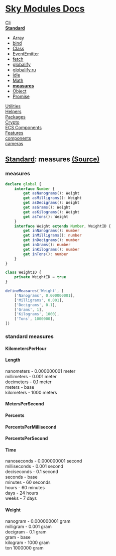 <!--- This measures was auto-generated using "pnpm exec sky readme" --> 

# [Sky Modules Docs](../../README.md)

[Cli](..%2F..%2Fcli%2FREADME.md)   
**[Standard](..%2F..%2Fcore%2FREADME.md)**   
* [Array](..%2F..%2Fcore%2FArray%2FREADME.md)
* [bind](..%2F..%2Fcore%2Fbind%2FREADME.md)
* [Class](..%2F..%2Fcore%2FClass%2FREADME.md)
* [EventEmitter](..%2F..%2Fcore%2FEventEmitter%2FREADME.md)
* [fetch](..%2F..%2Fcore%2Ffetch%2FREADME.md)
* [globalify](..%2F..%2Fcore%2Fglobalify%2FREADME.md)
* [globalify.ru](..%2F..%2Fcore%2Fglobalify%2FREADME.md)
* [idle](..%2F..%2Fcore%2Fidle%2FREADME.md)
* [Math](..%2F..%2Fcore%2FMath%2FREADME.md)
* **[measures](..%2F..%2Fcore%2Fmeasures%2FREADME.md)**
* [Object](..%2F..%2Fcore%2FObject%2FREADME.md)
* [Promise](..%2F..%2Fcore%2FPromise%2FREADME.md)
  
[Utilities](..%2F..%2Futilities%2FREADME.md)   
[Helpers](..%2F..%2Fhelpers%2FREADME.md)   
[Packages](..%2F..%2Fpkgs%2FREADME.md)   
[Crypto](..%2F..%2Fcrypto%2FREADME.md)   
[ECS Components](..%2F..%2Fecs%2FREADME.md)   
[Features](..%2F..%2Ffeatures%2FREADME.md)   
[components](..%2F..%2Freact%2Fcomponents%2FREADME.md)   
[cameras](..%2F..%2FThree%2Fcameras%2FREADME.md)   

## [Standard](..%2F..%2Fcore%2FREADME.md): measures [(Source)](..%2F..%2Fcore%2Fmeasures%2F)

  
### measures

```ts
declare global {
    interface Number {
        get asNanograms(): Weight
        get asMilligrams(): Weight
        get asDecigrams(): Weight
        get asGrams(): Weight
        get asKilograms(): Weight
        get asTons(): Weight
    }
    interface Weight extends Number, WeightID {
        get inNanograms(): number
        get inMilligrams(): number
        get inDecigrams(): number
        get inGrams(): number
        get inKilograms(): number
        get inTons(): number
    }
}

class WeightID {
    private WeightID = true
}

defineMeasures('Weight', [
    ['Nanograms', 0.000000001],
    ['Milligrams', 0.001],
    ['Decigrams', 0.1],
    ['Grams', 1],
    ['Kilograms', 1000],
    ['Tons', 1000000],
])

```

### standard measures

#### KilometersPerHour

#### Length

nanometers - 0.000000001 meter   
millimeters - 0.001 meter   
decimeters - 0,1 meter   
meters - base  
kilometers - 1000 meters

#### MetersPerSecond

#### Percents

#### PercentsPerMillisecond

#### PercentsPerSecond

#### Time

nanoseconds - 0.000000001 second   
milliseconds - 0.001 second   
deciseconds - 0.1 second   
seconds - base   
minutes - 60 seconds   
hours - 60 minutes   
days - 24 hours   
weeks - 7 days

#### Weight

nanogram - 0.000000001 gram   
milligram - 0.001 gram   
decigram - 0.1 gram   
gram - base   
kilogram - 1000 gram   
ton 1000000 gram